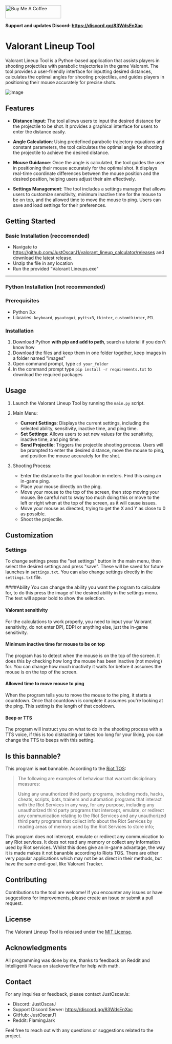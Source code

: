 
<a href="https://www.buymeacoffee.com/flamingjark" target="_blank"><img src="https://cdn.buymeacoffee.com/buttons/default-orange.png" alt="Buy Me A Coffee" height="41" width="174"></a>

**Support and updates Discord: https://discord.gg/83WdsEnXac**


# Valorant Lineup Tool

Valorant Lineup Tool is a Python-based application that assists players in shooting projectiles with parabolic trajectories in the game Valorant. The tool provides a user-friendly interface for inputting desired distances, calculates the optimal angles for shooting projectiles, and guides players in positioning their mouse accurately for precise shots.

![image](https://github.com/JustOscarJ1/valorant_lineup_calculator/assets/30467017/f4b7739f-4a3d-4471-accb-b471f7e16477)


## Features

- **Distance Input**: The tool allows users to input the desired distance for the projectile to be shot. It provides a graphical interface for users to enter the distance easily.

- **Angle Calculation**: Using predefined parabolic trajectory equations and constant parameters, the tool calculates the optimal angle for shooting the projectile to achieve the desired distance.

- **Mouse Guidance**: Once the angle is calculated, the tool guides the user in positioning their mouse accurately for the optimal shot. It displays real-time coordinate differences between the mouse position and the desired position, helping users adjust their aim effectively.

- **Settings Management**: The tool includes a settings manager that allows users to customize sensitivity, minimum inactive time for the mouse to be on top, and the allowed time to move the mouse to ping. Users can save and load settings for their preferences.

## Getting Started
### Basic Installation (reccomended)
- Navigate to https://github.com/JustOscarJ1/valorant_lineup_calculator/releases and download the latest release.
- Unzip the file in any location
- Run the provided "Valorant Lineups.exe"
---

### Python Installation (not recommended)
 ### Prerequisites 
- Python 3.x
- Libraries: `keyboard`, `pyautogui`, `pyttsx3`, `tkinter`, `customtkinter`, `PIL`

### Installation
1. Download Python **with pip and add to path**, search a tutorial if you don't know how
2. Download the files and keep them in one folder together, keep images in a folder named "images"
3. Open command prompt, type `cd your_folder`
4. In the command prompt type `pip install -r requirements.txt` to download the required packages

## Usage

1. Launch the Valorant Lineup Tool by running the `main.py` script.

2. Main Menu:
   - **Current Settings**: Displays the current settings, including the selected ability, sensitivity, inactive time, and ping time.
   - **Set Settings**: Allows users to set new values for the sensitivity, inactive time, and ping time.
   - **Send Projectile**: Triggers the projectile shooting process. Users will be prompted to enter the desired distance, move the mouse to ping, and position the mouse accurately for the shot.

3. Shooting Process:
    - Enter the distance to the goal location in meters. Find this using an in-game ping.
    - Place your mouse directly on the ping.
    - Move your mouse to the top of the screen, then stop moving your mouse. Be careful not to sway too much doing this or move to the left or right when at the top of the screen, as it will cause issues.
    - Move your mouse as directed, trying to get the X and Y as close to 0 as possible.
    - Shoot the projectile.

## Customization

### Settings

To change settings press the "set settings" button in the main menu, then select the desired settings and press "save". These will be saved for future launches in `settings.txt`. You can also change settings directly in the `settings.txt` file.

####Ability
You can change the ability you want the program to calculate for, to do this press the image of the desired ability in the settings menu. The text will appear bold to show the selection.
#### Valorant sensitivity
For the calculations to work properly, you need to input your Valorant sensitivity, do not enter DPI, EDPI or anything else, just the in-game sensitivity.
#### Minimum inactive time for mouse to be on top
The program has to detect when the mouse is on the top of the screen. It does this by checking how long the mouse has been inactive (not moving) for. You can change how much inactivity it waits for before it assumes the mouse is on the top of the screen.
#### Allowed time to move mouse to ping
When the program tells you to move the mouse to the ping, it starts a countdown. Once that countdown is complete it assumes you're looking at the ping. This setting is the length of that cooldown.
#### Beep or TTS
The program will instruct you on what to do in the shooting process with a TTS voice, if this is too distracting or takes too long for your liking, you can change the TTS to beeps with this setting.

## Is this bannable?

This program is **not** bannable. According to the [Riot TOS](https://www.riotgames.com/en/terms-of-service):

> The following are examples of behaviour that warrant disciplinary measures:
> 
> Using any unauthorized third party programs, including mods, hacks, cheats, scripts, bots, trainers and automation programs that interact with the Riot Services in any way, for any purpose, including any unauthorized third party programs that intercept, emulate, or redirect any communication relating to the Riot Services and any unauthorized third party programs that collect info about the Riot Services by reading areas of memory used by the Riot Services to store info;

This program does not intercept, emulate or redirect any communication to any Riot services. It does not read any memory or collect any information used by Riot services. Whilst this does give an in-game advantage, the way it is made makes it not bananble according to Riots TOS. There are other very popular applications which may not be as direct in their methods, but have the same end-goal, like Valorant Tracker.

## Contributing

Contributions to the tool are welcome! If you encounter any issues or have suggestions for improvements, please create an issue or submit a pull request.

## License

The Valorant Lineup Tool is released under the [MIT License](LICENSE).

## Acknowledgments

All programming was done by me, thanks to feedback on Reddit and Intelligenti Pauca on stackoverflow for help with math.

## Contact

For any inquiries or feedback, please contact JustOscarJs:

- Discord: JustOscarJ
- Support Discord Server: https://discord.gg/83WdsEnXac
- GitHub: JustOscarJ1
- Reddit: FlamingJark

Feel free to reach out with any questions or suggestions related to the project.
